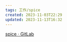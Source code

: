 ```yaml
---
tags: 工作/spice
created: 2023-11-03T22:29
updated: 2023-11-13T16:32
---
```

[spice · GitLab](https://gitlab.freedesktop.org/spice)